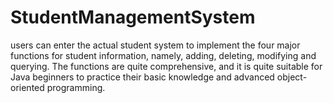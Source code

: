 # StudentManagementSystem
users can enter the actual student system to implement the four major functions for student information, namely, adding, deleting, modifying and querying. The functions are quite comprehensive, and it is quite suitable for Java beginners to practice their basic knowledge and advanced object-oriented programming.
